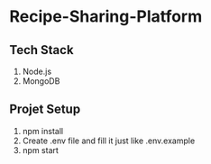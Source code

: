 # Recipe-Sharing-Platform

## Tech Stack
1. Node.js
3. MongoDB

## Projet Setup

1. npm install
2. Create .env file and fill it just like .env.example
3. npm start